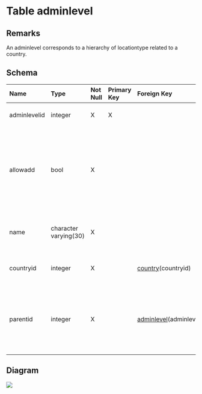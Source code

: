 # Table adminlevel #
## Remarks ##
An adminlevel corresponds to a hierarchy of locationtype related to a country.

## Schema ##
| **Name** | **Type** | **Not Null** | **Primary Key** | **Foreign Key** | **Remarks** |
|:---------|:---------|:-------------|:----------------|:----------------|:------------|
| adminlevelid | integer  | X            | X               |                 | This is the primary key of the table. |
| allowadd | bool     | X            |                 |                 | This column indicates if the current entry can have some children or if it is a leaf node in computer science language.  |
| name     | character varying(30) | X            |                 |                 | This is the human-readable name of the adminlevel. |
| countryid | integer  | X            |                 | [country](country.md)(countryid) | This is a foreign key to the table country. |
| parentid | integer  | X            |                 | [adminlevel](adminlevel.md)(adminlevelid) | It corresponds to the parent of the adminlevel in the hierarchical tree. |

## Diagram ##
<img src='http://www.sigmah.org/svg_load.php?file=http://sigma-h.googlecode.com/svn/wiki/diagrams/adminlevel.svg' />

